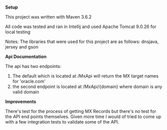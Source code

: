 **Setup**

This project was written with Maven 3.6.2

All code was tested and ran in Intellij and used Apache Tomcat 9.0.26 for local testing

Notes: The libraries that were used for this project are as follows: dnsjava, jersey and gson

**Api Documentation**

The api has two endpoints:
1) The default which is located at /MxApi will return the MX target names for 'oracle.com'
2) the second endpoint is located at /MxApi/{domain} where domain is any valid domain 

**Improvements**

There's test for the process of getting MX Records but there's no test for the API end points themselves. 
Given more time I would of tried to come up with a few integration tests to validate some of the API. 






